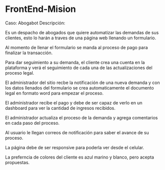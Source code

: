 # FrontEnd-Mision
Caso: Abogabot Descripción:

Es un despacho de abogados que quiere automatizar las demandas de sus clientes, esto lo harán a traves de una página web llenando un formulario.

Al momento de llenar el formulario se manda al proceso de pago para finalizar la transacción.

Para dar seguimiento a su demanda, el cliente crea una cuenta en la plataforma y verá el seguimiento de cada una de las actualizaciones del proceso legal.

El administrador del sitio recbe la notificación de una nueva demanda y con los datos llenados del formulario se crea automaticamente el documento legal en formato word para empezar el proceso.

El administrador recibe el pago y debe de ser capaz de verlo en un dashboard para ver la cantidad de ingresos recibidos.

El administrador actualiza el proceso de la demanda y agrega comentarios en cada paso del proceso.

Al usuario le llegan correos de notificación para saber el avance de su proceso.

La página debe de ser responsive para poderla ver desde el celular.

La preferncia de colores del cliente es azul marino y blanco, pero acepta propuestas.
